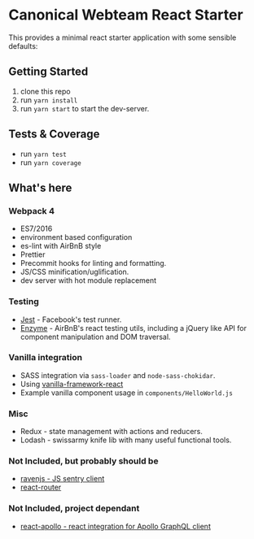 # Canonical Webteam React Starter

This provides a minimal react starter application with some sensible defaults:

## Getting Started

1. clone this repo
2. run `yarn install`
3. run `yarn start` to start the dev-server.

## Tests & Coverage

* run `yarn test`
* run `yarn coverage`

## What's here

### Webpack 4

* ES7/2016
* environment based configuration
* es-lint with AirBnB style 
* Prettier
* Precommit hooks for linting and formatting.
* JS/CSS minification/uglification.
* dev server with hot module replacement

### Testing

* [Jest](https://jestjs.io/) - Facebook's test runner.
* [Enzyme](https://github.com/airbnb/enzyme) - AirBnB's react testing utils, including a
    jQuery like API for component manipulation and DOM traversal.

### Vanilla integration

* SASS integration via `sass-loader` and `node-sass-chokidar`.
* Using [vanilla-framework-react](https://github.com/vanilla-framework/vanilla-framework-react)
* Example vanilla component usage in `components/HelloWorld.js`

### Misc
* Redux - state management with actions and reducers.
* Lodash - swissarmy knife lib with many useful functional tools.

### Not Included, but probably should be

* [ravenjs - JS sentry client](https://github.com/getsentry/raven-js)
* [react-router](https://github.com/ReactTraining/react-router)

### Not Included, project dependant

* [react-apollo - react integration for Apollo GraphQL client](https://github.com/apollographql/react-apollo)
